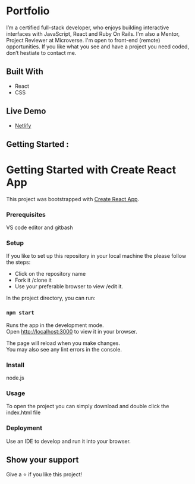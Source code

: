 # Portfolio

I’m a certified full-stack developer, who enjoys building interactive interfaces with JavaScript, React and Ruby On Rails.
I'm also a Mentor, Project Reviewer at Microverse.
I'm open to front-end (remote) opportunities. If you like what you see and have a project you need coded, don’t hestiate to contact me.

## Built With

- React
- CSS

## Live Demo

- [Netlify]()

## Getting Started :

# Getting Started with Create React App

This project was bootstrapped with [Create React App](https://github.com/facebook/create-react-app).

### Prerequisites

VS code editor and gitbash

### Setup

If you like to set up this repository in your local machine the please follow the steps:

- Click on the repository name
- Fork it /clone it
- Use your preferable browser to view /edit it.

In the project directory, you can run:

### `npm start`

Runs the app in the development mode.\
Open [http://localhost:3000](http://localhost:3000) to view it in your browser.

The page will reload when you make changes.\
You may also see any lint errors in the console.

### Install

node.js

### Usage

To open the project you can simply download and double click the index.html file

### Deployment

Use an IDE to develop and run it into your browser.

## Show your support

Give a ⭐️ if you like this project!

